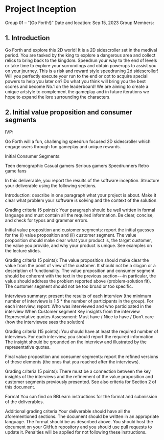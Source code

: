 # Project Inception
Group 01 – “[Go Forth!]”
Date and location: Sep 15, 2023
Group Members: 

## 1. Introduction
Go Forth and explore this 2D world! It is a 2D sidescroller set in the medival period. You are tasked by the king to explore a dangerous area and collect relics to bring back to the kingdom. Speedrun your way to the end of levels or take time to explore your surrondings and obtain powerups to assist you on your journey. 
This is a risk and reward style speedruning 2d sidescroller! Will you perfectly execute your run to the end or opt to acquire special powers to help you later on? Do what you think will bring you the best scores and become No.1 on the leaderboard! We are aiming to create a unique artstyle to complement the gameplay and in future iterations we hope to expand the lore surrounding the characters.

## 2. Initial value proposition and consumer segments
IVP:

Go Forth will a fun, challenging speedrun focused 2D sidescroller which engage users through fun gameplay and unique rewards.

Initial Consumer Segments:

Teen demographic
Casual gamers
Serious gamers
Speedrunners
Retro game fans

















In this deliverable, you report the results of the software inception. Structure your deliverable using the following sections.

Introduction: describe in one paragraph what your project is about. Make it clear what problem your software is solving and the context of the solution.

Grading criteria (5 points): Your paragraph should be well written in formal language and must contain all the required information. Be clear, concise, and check for typos and grammar errors. 

Initial value proposition and customer segments: report the initial guesses for the (i) value proposition and (ii) customer segment. The value proposition should make clear what your product is, the target customer, the value you provide, and why your product is unique. See examples on the lecture slides.

Grading criteria (5 points): The value proposition should make clear the value from the point of view of the customer. It should not be a slogan or a description of functionality. The value proposition and consumer segment should be coherent with the text in the previous section---in particular, the value should address the problem reported above (problem-solution fit). The customer segment should not be too broad or too specific. 

Interviews summary: present the results of each interview (the minimum number of interviews is 1.5 * the number of participants in the group). 
For each interview, report:
Who was interviewed and who participated in the interview
When
Customer segment
Key insights from the interview
Representative quotes
Assessment: Must have / Nice to have / Don’t care (how the interviewee sees the solution)

Grading criteria (15 points): You should have at least the required number of interviews. For each interview, you should report the required information. The insight should be grounded on the interview and illustrated by the representative quotes. 

Final value proposition and consumer segments: report the refined versions of these elements (the ones that you reached after the interviews). 

Grading criteria (5 points): There must be a connection between the key insights of the interviews and the refinement of the value proposition and customer segments previously presented. See also criteria for Section 2 of this document. 

Format
You can find on BBLearn instructions for the format and submission of the deliverables. 

Additional grading criteria
Your deliverable should have all the aforementioned sections. The document should be written in an appropriate language. The format should be as described above. You should host the document on your GitHub repository and you should use pull requests to update it. Penalties will be applied for not following these instructions. 
